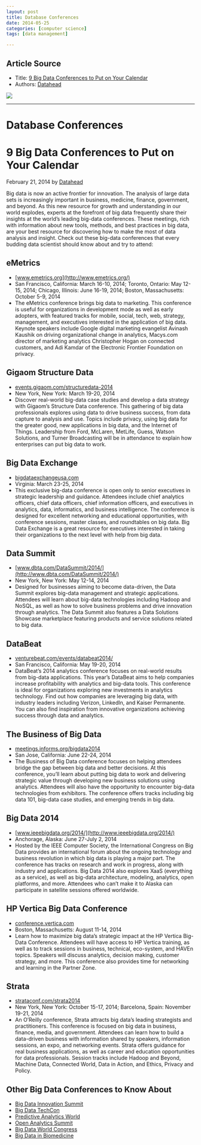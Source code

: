 ```yaml
---
layout: post
title: Database Conferences
date: 2014-05-25
categories: [computer science]
tags: [data management]

---
```


## Article Source
* Title: [9 Big Data Conferences to Put on Your Calendar](http://www.mastersindatascience.org/blog/9-big-data-conferences-to-put-on-your-calendar/)
* Authors: [Datahead](http://www.mastersindatascience.org/author/jessica-merritt/)

[![](http://sungsoo.github.com/images/db-conferences.png)](http://sungsoo.github.com/images/db-conferences.png)

---

# Database Conferences



# 9 Big Data Conferences to Put on Your Calendar 


February 21, 2014 by
[Datahead](http://www.mastersindatascience.org/author/jessica-merritt/)

Big data is now an active frontier for innovation. The analysis of large
data sets is increasingly important in business, medicine, finance,
government, and beyond. As this new resource for growth and
understanding in our world explodes, experts at the forefront of big
data frequently share their insights at the world’s leading big-data
conferences. These meetings, rich with information about new tools,
methods, and best practices in big data, are your best resource for
discovering how to make the most of data analysis and insight. Check out
these big-data conferences that every budding data scientist should know
about and try to attend:

eMetrics
--------

-   [www.emetrics.org](http://www.emetrics.org/)
-   San Francisco, California: March 16-10, 2014; Toronto, Ontario: May
    12-15, 2014; Chicago, Illinois: June 16-19, 2014; Boston,
    Massachusetts: October 5-9, 2014
-   The eMetrics conference brings big data to marketing. This
    conference is useful for organizations in development mode as well
    as early adopters, with featured tracks for mobile, social, tech,
    web, strategy, management, and executives interested in the
    application of big data. Keynote speakers include Google digital
    marketing evangelist Avinash Kaushik on driving organizational
    change in analytics, Macys.com director of marketing analytics
    Christopher Hogan on connected customers, and Adi Kamdar of the
    Electronic Frontier Foundation on privacy.

Gigaom Structure Data
---------------------

-   [events.gigaom.com/structuredata-2014](http://events.gigaom.com/structuredata-2014/)
-   New York, New York: March 19-20, 2014
-   Discover real-world big-data case studies and develop a data
    strategy with Gigaom’s Structure Data conference. This gathering of
    big data professionals explores using data to drive business
    success, from data capture to analysis and use. Topics include
    privacy, using big data for the greater good, new applications in
    big data, and the Internet of Things. Leadership from Ford, McLaren,
    MetLife, Guess, Watson Solutions, and Turner Broadcasting will be in
    attendance to explain how enterprises can put big data to work.

Big Data Exchange
-----------------

-   [bigdataexchangeusa.com](http://www.bigdataexchangeusa.com/)
-   Virginia: March 23-25, 2014
-   This exclusive big-data conference is open only to senior executives
    in strategic leadership and guidance. Attendees include chief
    analytics officers, chief data officers, chief information officers,
    and executives in analytics, data, informatics, and business
    intelligence. The conference is designed for excellent networking
    and educational opportunities, with conference sessions, master
    classes, and roundtables on big data. Big Data Exchange is a great
    resource for executives interested in taking their organizations to
    the next level with help from big data.

Data Summit
-----------

-   [www.dbta.com/DataSummit/2014/](http://www.dbta.com/DataSummit/2014/)
-   New York, New York: May 12-14, 2014
-   Designed for businesses aiming to become data-driven, the Data
    Summit explores big-data management and strategic applications.
    Attendees will learn about big-data technologies including Hadoop
    and NoSQL, as well as how to solve business problems and drive
    innovation through analytics. The Data Summit also features a Data
    Solutions Showcase marketplace featuring products and service
    solutions related to big data.

DataBeat
--------

-   [venturebeat.com/events/databeat2014/](http://venturebeat.com/events/databeat2014/)
-   San Francisco, California: May 19-20, 2014
-   DataBeat’s 2014 analytics conference focuses on real-world results
    from big-data applications. This year’s DataBeat aims to help
    companies increase profitability with analytics and big-data tools.
    This conference is ideal for organizations exploring new investments
    in analytics technology. Find out how companies are leveraging big
    data, with industry leaders including Verizon, LinkedIn, and Kaiser
    Permanente. You can also find inspiration from innovative
    organizations achieving success through data and analytics.

The Business of Big Data
------------------------

-   [meetings.informs.org/bigdata2014](http://meetings.informs.org/bigdata2014/index.html)
-   San Jose, California: June 22-24, 2014
-   The Business of Big Data conference focuses on helping attendees
    bridge the gap between big data and better decisions. At this
    conference, you’ll learn about putting big data to work and
    delivering strategic value through developing new business solutions
    using analytics. Attendees will also have the opportunity to
    encounter big-data technologies from exhibitors. The conference
    offers tracks including big data 101, big-data case studies, and
    emerging trends in big data.

Big Data 2014
-------------

-   [www.ieeebigdata.org/2014/](http://www.ieeebigdata.org/2014/)
-   Anchorage, Alaska: June 27-July 2, 2014
-   Hosted by the IEEE Computer Society, the International Congress on
    Big Data provides an international forum about the ongoing
    technology and business revolution in which big data is playing a
    major part. The conference has tracks on research and work in
    progress, along with industry and applications. Big Data 2014 also
    explores XaaS (everything as a service), as well as big-data
    architecture, modeling, analytics, open platforms, and more.
    Attendees who can’t make it to Alaska can participate in satellite
    sessions offered worldwide.

HP Vertica Big Data Conference
------------------------------

-   [conference.vertica.com](http://conference.vertica.com/)
-   Boston, Massachusetts: August 11-14, 2014
-   Learn how to maximize big data’s strategic impact at the HP Vertica
    Big-Data Conference. Attendees will have access to HP Vertica
    training, as well as to track sessions in business, technical,
    eco-system, and HAVEn topics. Speakers will discuss analytics,
    decision making, customer strategy, and more. This conference also
    provides time for networking and learning in the Partner Zone.

Strata
------

-   [strataconf.com/strata2014](http://strataconf.com/strata2014)
-   New York, New York: October 15-17, 2014; Barcelona, Spain: November
    19-21, 2014
-   An O’Reilly conference, Strata attracts big data’s leading
    strategists and practitioners. This conference is focused on big
    data in business, finance, media, and government. Attendees can
    learn how to build a data-driven business with information shared by
    speakers, information sessions, an expo, and networking events.
    Strata offers guidance for real business applications, as well as
    career and education opportunities for data professionals. Session
    tracks include Hadoop and Beyond, Machine Data, Connected World,
    Data in Action, and Ethics, Privacy and Policy.

Other Big Data Conferences to Know About
----------------------------------------

-   [Big Data Innovation
    Summit](http://theinnovationenterprise.com/summits/big-data-boston-2014)
-   [Big Data TechCon](http://www.bigdatatechcon.com)
-   [Predictive Analytics
    World](http://www.predictiveanalyticsworld.com/)
-   [Open Analytics Summit](http://www.openanalyticssummit.com/)
-   [Big Data World Congress](http://bigdatacongress.com/)
-   [Big Data in Biomedicine](https://bigdata.stanford.edu/)
